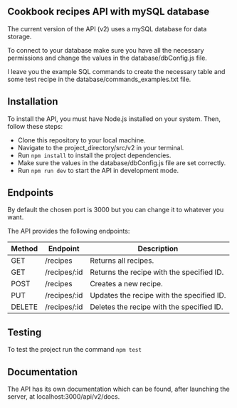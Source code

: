 ## Cookbook recipes API with mySQL database

The current version of the API (v2) uses a mySQL database for data storage.

To connect to your database make sure you have all the necessary permissions and change the values in the database/dbConfig.js file.

I leave you the example SQL commands to create the necessary table and some test recipe in the database/commands_examples.txt file.

## Installation

To install the API, you must have Node.js installed on your system. Then, follow these steps:

- Clone this repository to your local machine.
- Navigate to the project_directory/src/v2 in your terminal.
- Run `npm install` to install the project dependencies.
- Make sure the values in the database/dbConfig.js file are set correctly.
- Run `npm run dev` to start the API in development mode.

## Endpoints

By default the chosen port is 3000 but you can change it to whatever you want.

The API provides the following endpoints:

| Method | Endpoint | Description |
| ------ | ------ | ------ |
| GET | /recipes| Returns all recipes.
| GET | /recipes/:id | Returns the recipe with the specified ID.
| POST | /recipes | Creates a new recipe.
| PUT |/recipes/:id | Updates the recipe with the specified ID.
| DELETE | /recipes/:id | Deletes the recipe with the specified ID.


## Testing

To test the project run the command `npm test`


## Documentation

The API has its own documentation which can be found, after launching the server, at localhost:3000/api/v2/docs.